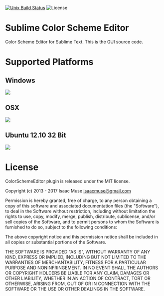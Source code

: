 [![Unix Build Status][travis-image]][travis-link]
![License][license-image]
# Sublime Color Scheme Editor

Color Scheme Editor for Sublime Text.  This is the GUI source code.

# Supported Platforms
## Windows
<img src="https://dl.dropboxusercontent.com/u/342698/ColorSchemeEditor/CSE_WIN.png" border="0"/>

## OSX
<img src="https://dl.dropboxusercontent.com/u/342698/ColorSchemeEditor/CSE_OSX.png" border="0"/>

## Ubuntu 12.10 32 Bit
<img src="https://dl.dropboxusercontent.com/u/342698/ColorSchemeEditor/CSE_NIX.png" border="0"/>

# License

ColorSchemeEditor plugin is released under the MIT license.

Copyright (c) 2013 - 2017 Isaac Muse <isaacmuse@gmail.com>

Permission is hereby granted, free of charge, to any person obtaining a copy of this software and associated documentation files (the "Software"), to deal in the Software without restriction, including without limitation the rights to use, copy, modify, merge, publish, distribute, sublicense, and/or sell copies of the Software, and to permit persons to whom the Software is furnished to do so, subject to the following conditions:

The above copyright notice and this permission notice shall be included in all copies or substantial portions of the Software.

THE SOFTWARE IS PROVIDED "AS IS", WITHOUT WARRANTY OF ANY KIND, EXPRESS OR IMPLIED, INCLUDING BUT NOT LIMITED TO THE WARRANTIES OF MERCHANTABILITY, FITNESS FOR A PARTICULAR PURPOSE AND NONINFRINGEMENT. IN NO EVENT SHALL THE AUTHORS OR COPYRIGHT HOLDERS BE LIABLE FOR ANY CLAIM, DAMAGES OR OTHER LIABILITY, WHETHER IN AN ACTION OF CONTRACT, TORT OR OTHERWISE, ARISING FROM, OUT OF OR IN CONNECTION WITH THE SOFTWARE OR THE USE OR OTHER DEALINGS IN THE SOFTWARE.

[travis-image]: https://img.shields.io/travis/facelessuser/subclrschm.svg
[travis-link]: https://travis-ci.org/facelessuser/subclrschm
[license-image]: https://img.shields.io/badge/license-MIT-blue.svg
